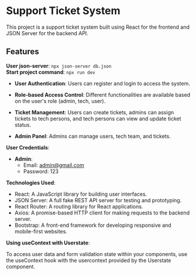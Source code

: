# Support Ticket System

This project is a support ticket system built using React for the frontend and JSON Server for the backend API.

## Features

**User json-server**: `npx json-server db.json`  
**Start project command**: `npx run dev`

- **User Authentication**: Users can register and login to access the system.

- **Role-based Access Control**: Different functionalities are available based on the user's role (admin, tech, user).

- **Ticket Management**: Users can create tickets, admins can assign tickets to tech persons, and tech persons can view and update ticket status.

- **Admin Panel**: Admins can manage users, tech team, and tickets.

**User Credentials**:
  - **Admin**: 
    - Email: admin@gmail.com
    - Password: 123

**Technologies Used**: 
  - React: A JavaScript library for building user interfaces.
  - JSON Server: A full fake REST API server for testing and prototyping.
  - React Router: A routing library for React applications.
  - Axios: A promise-based HTTP client for making requests to the backend server.
  - Bootstrap: A front-end framework for developing responsive and mobile-first websites.

**Using useContext with Userstate**:

To access user data and form validation state within your components, use the useContext hook with the usercontext provided by the Userstate component.
